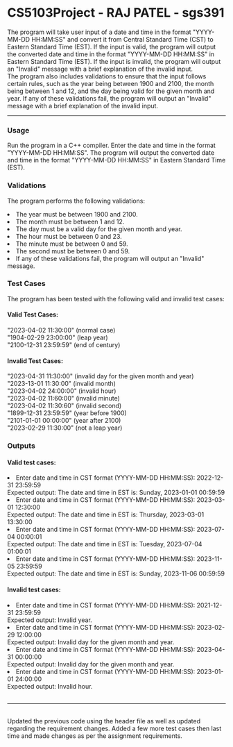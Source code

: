 # CS5103Project - RAJ PATEL - sgs391
The program will take user input of a date and time in the format "YYYY-MM-DD HH:MM:SS" and convert it from Central Standard Time (CST) to Eastern Standard Time (EST). If the input is valid, the program will output the converted date and time in the format "YYYY-MM-DD HH:MM:SS" in Eastern Standard Time (EST). If the input is invalid, the program will output an "Invalid" message with a brief explanation of the invalid input.
<br>
The program also includes validations to ensure that the input follows certain rules, such as the year being between 1900 and 2100, the month being between 1 and 12, and the day being valid for the given month and year. If any of these validations fail, the program will output an "Invalid" message with a brief explanation of the invalid input.
<br><hr>
### Usage
Run the program in a C++ compiler.
Enter the date and time in the format "YYYY-MM-DD HH:MM:SS".
The program will output the converted date and time in the format "YYYY-MM-DD HH:MM:SS" in Eastern Standard Time (EST).


### Validations
The program performs the following validations:
<li> The year must be between 1900 and 2100. </li>
<li> The month must be between 1 and 12.</li>
<li>The day must be a valid day for the given month and year.</li>
<li>The hour must be between 0 and 23.</li>
<li>The minute must be between 0 and 59.</li>
<li>The second must be between 0 and 59.</li>
<li>If any of these validations fail, the program will output an "Invalid" message.</li>


### Test Cases
The program has been tested with the following valid and invalid test cases:

#### Valid Test Cases:

"2023-04-02 11:30:00" (normal case)<br>
"1904-02-29 23:00:00" (leap year)<br>
"2100-12-31 23:59:59" (end of century)<br>

#### Invalid Test Cases:

"2023-04-31 11:30:00" (invalid day for the given month and year)<br>
"2023-13-01 11:30:00" (invalid month)<br>
"2023-04-02 24:00:00" (invalid hour)<br>
"2023-04-02 11:60:00" (invalid minute)<br>
"2023-04-02 11:30:60" (invalid second)<br>
"1899-12-31 23:59:59" (year before 1900)<br>
"2101-01-01 00:00:00" (year after 2100)<br>
"2023-02-29 11:30:00" (not a leap year)<br>

### Outputs

#### Valid test cases:
<li>
Enter date and time in CST format (YYYY-MM-DD HH:MM:SS): 2022-12-31 23:59:59<br>
Expected output: The date and time in EST is: Sunday, 2023-01-01 00:59:59
</li>
<li>
Enter date and time in CST format (YYYY-MM-DD HH:MM:SS): 2023-03-01 12:30:00<br>
Expected output: The date and time in EST is: Thursday, 2023-03-01 13:30:00
</li>
<li>
Enter date and time in CST format (YYYY-MM-DD HH:MM:SS): 2023-07-04 00:00:01<br>
Expected output: The date and time in EST is: Tuesday, 2023-07-04 01:00:01
</li>
<li>
Enter date and time in CST format (YYYY-MM-DD HH:MM:SS): 2023-11-05 23:59:59<br>
Expected output: The date and time in EST is: Sunday, 2023-11-06 00:59:59
</li>

#### Invalid test cases:
<li>
Enter date and time in CST format (YYYY-MM-DD HH:MM:SS): 2021-12-31 23:59:59<br>
Expected output: Invalid year.
</li>
<li>
Enter date and time in CST format (YYYY-MM-DD HH:MM:SS): 2023-02-29 12:00:00<br>
Expected output: Invalid day for the given month and year.
</li>
<li>
Enter date and time in CST format (YYYY-MM-DD HH:MM:SS): 2023-04-31 00:00:00<br>
Expected output: Invalid day for the given month and year.
</li>
<li>
Enter date and time in CST format (YYYY-MM-DD HH:MM:SS): 2023-01-01 24:00:00<br>
Expected output: Invalid hour.
  </li>
<br><hr><br>
Updated the previous code using the <ctime> header file as well as updated regarding the requirement changes. Added a few more test cases then last time and made changes as per the assignment requirements.
